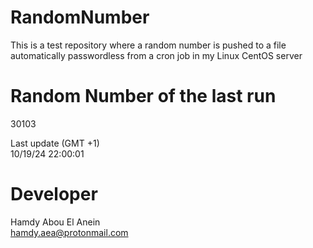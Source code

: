 # RandomNumber    
This is a test repository where a random number is pushed to a file automatically passwordless from a cron job in my Linux CentOS server    
# Random Number of the last run   
30103
      
Last update (GMT +1)    
10/19/24 22:00:01
# Developer    
Hamdy Abou El Anein   
hamdy.aea@protonmail.com
